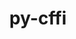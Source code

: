 ---
title: "py-cffi"
layout: cache
categories: [package, develop-2024-11-03]
meta: {"versions": ["1.17.1"], "compilers": ["apple-clang@=15.0.0", "cce@=15.0.1", "gcc@=11.1.0", "gcc@=11.4.0", "gcc@=13.2.0", "gcc@=7.3.1", "gcc@=7.5.0", "gcc@=9.4.0", "oneapi@=2024.2.1"], "oss": ["amzn2", "rhel8", "ubuntu18.04", "ubuntu20.04", "ubuntu22.04", "ubuntu24.04", "ventura"], "platforms": ["darwin", "linux"], "targets": ["aarch64", "neoverse_n1", "neoverse_v1", "neoverse_v2", "ppc64le", "x86_64_v3", "zen4"], "stacks": ["aws-isc", "aws-isc-aarch64", "data-vis-sdk", "e4s", "e4s-cray-rhel", "e4s-neoverse-v2", "e4s-neoverse_v1", "e4s-oneapi", "e4s-power", "ml-darwin-aarch64-mps", "ml-linux-aarch64-cpu", "ml-linux-aarch64-cuda", "ml-linux-x86_64-cpu", "ml-linux-x86_64-cuda", "radiuss", "root"], "num_specs": 17, "num_specs_by_stack": {"ml-darwin-aarch64-mps": 1, "root": 17, "aws-isc-aarch64": 2, "aws-isc": 1, "e4s-cray-rhel": 1, "e4s-power": 1, "radiuss": 1, "data-vis-sdk": 2, "e4s-neoverse_v1": 1, "e4s-neoverse-v2": 1, "e4s": 2, "e4s-oneapi": 2, "ml-linux-aarch64-cpu": 1, "ml-linux-aarch64-cuda": 1, "ml-linux-x86_64-cuda": 1, "ml-linux-x86_64-cpu": 1}}
spec_details: [{"hash": "brmzt2ikh5mftacmm2bqqtpdybr2wxpw", "compiler": "apple-clang@=15.0.0", "versions": ["1.17.1"], "os": "ventura", "platform": "darwin", "target": "aarch64", "variants": ["build_system=python_pip", "patches=db836e6"], "stacks": ["ml-darwin-aarch64-mps", "root"], "size": "-", "tarball": "https://binaries.spack.io/develop-2024-11-03/build_cache/darwin-ventura-aarch64/apple-clang-15.0.0/py-cffi-1.17.1/darwin-ventura-aarch64-apple-clang-15.0.0-py-cffi-1.17.1-brmzt2ikh5mftacmm2bqqtpdybr2wxpw.spack"}, {"hash": "4fxg72uf75ltru277qdsqely5c6llbeu", "compiler": "gcc@=7.3.1", "versions": ["1.17.1"], "os": "amzn2", "platform": "linux", "target": "aarch64", "variants": ["build_system=python_pip"], "stacks": ["root", "aws-isc-aarch64"], "size": "-", "tarball": "https://binaries.spack.io/develop-2024-11-03/build_cache/linux-amzn2-aarch64/gcc-7.3.1/py-cffi-1.17.1/linux-amzn2-aarch64-gcc-7.3.1-py-cffi-1.17.1-4fxg72uf75ltru277qdsqely5c6llbeu.spack"}, {"hash": "bxjvoepkad6h25prrrnbijhvwmywbcd2", "compiler": "gcc@=7.3.1", "versions": ["1.17.1"], "os": "amzn2", "platform": "linux", "target": "neoverse_n1", "variants": ["build_system=python_pip"], "stacks": ["root", "aws-isc-aarch64"], "size": "-", "tarball": "https://binaries.spack.io/develop-2024-11-03/build_cache/linux-amzn2-neoverse_n1/gcc-7.3.1/py-cffi-1.17.1/linux-amzn2-neoverse_n1-gcc-7.3.1-py-cffi-1.17.1-bxjvoepkad6h25prrrnbijhvwmywbcd2.spack"}, {"hash": "yyiusdxadhqrrikrzshryuyq7f4enbkr", "compiler": "gcc@=7.3.1", "versions": ["1.17.1"], "os": "amzn2", "platform": "linux", "target": "x86_64_v3", "variants": ["build_system=python_pip"], "stacks": ["root", "aws-isc"], "size": "-", "tarball": "https://binaries.spack.io/develop-2024-11-03/build_cache/linux-amzn2-x86_64_v3/gcc-7.3.1/py-cffi-1.17.1/linux-amzn2-x86_64_v3-gcc-7.3.1-py-cffi-1.17.1-yyiusdxadhqrrikrzshryuyq7f4enbkr.spack"}, {"hash": "3l23zk2l4ikrrxyjpb56szaamzvv5bp4", "compiler": "cce@=15.0.1", "versions": ["1.17.1"], "os": "rhel8", "platform": "linux", "target": "zen4", "variants": ["build_system=python_pip"], "stacks": ["e4s-cray-rhel", "root"], "size": "-", "tarball": "https://binaries.spack.io/develop-2024-11-03/build_cache/linux-rhel8-zen4/cce-15.0.1/py-cffi-1.17.1/linux-rhel8-zen4-cce-15.0.1-py-cffi-1.17.1-3l23zk2l4ikrrxyjpb56szaamzvv5bp4.spack"}, {"hash": "dzwuc5obhqsecylkwsbc3i33qe255y7a", "compiler": "gcc@=9.4.0", "versions": ["1.17.1"], "os": "ubuntu20.04", "platform": "linux", "target": "ppc64le", "variants": ["build_system=python_pip"], "stacks": ["e4s-power", "root"], "size": "-", "tarball": "https://binaries.spack.io/develop-2024-11-03/build_cache/linux-ubuntu20.04-ppc64le/gcc-9.4.0/py-cffi-1.17.1/linux-ubuntu20.04-ppc64le-gcc-9.4.0-py-cffi-1.17.1-dzwuc5obhqsecylkwsbc3i33qe255y7a.spack"}, {"hash": "2xxemxeqhbe46brwokd3s2qjrhcrulcs", "compiler": "gcc@=7.5.0", "versions": ["1.17.1"], "os": "ubuntu18.04", "platform": "linux", "target": "x86_64_v3", "variants": ["build_system=python_pip"], "stacks": ["radiuss", "root"], "size": "-", "tarball": "https://binaries.spack.io/develop-2024-11-03/build_cache/linux-ubuntu18.04-x86_64_v3/gcc-7.5.0/py-cffi-1.17.1/linux-ubuntu18.04-x86_64_v3-gcc-7.5.0-py-cffi-1.17.1-2xxemxeqhbe46brwokd3s2qjrhcrulcs.spack"}, {"hash": "ho3wq72e7puinwde4jhzzjgnwjbjzl3t", "compiler": "gcc@=11.1.0", "versions": ["1.17.1"], "os": "ubuntu20.04", "platform": "linux", "target": "x86_64_v3", "variants": ["build_system=python_pip"], "stacks": ["root", "data-vis-sdk"], "size": "-", "tarball": "https://binaries.spack.io/develop-2024-11-03/build_cache/linux-ubuntu20.04-x86_64_v3/gcc-11.1.0/py-cffi-1.17.1/linux-ubuntu20.04-x86_64_v3-gcc-11.1.0-py-cffi-1.17.1-ho3wq72e7puinwde4jhzzjgnwjbjzl3t.spack"}, {"hash": "f6b5nvvucjcnh35r7ykuvpydgt67mkyl", "compiler": "gcc@=11.1.0", "versions": ["1.17.1"], "os": "ubuntu20.04", "platform": "linux", "target": "x86_64_v3", "variants": ["build_system=python_pip"], "stacks": ["root", "data-vis-sdk"], "size": "-", "tarball": "https://binaries.spack.io/develop-2024-11-03/build_cache/linux-ubuntu20.04-x86_64_v3/gcc-11.1.0/py-cffi-1.17.1/linux-ubuntu20.04-x86_64_v3-gcc-11.1.0-py-cffi-1.17.1-f6b5nvvucjcnh35r7ykuvpydgt67mkyl.spack"}, {"hash": "ec5llqc567kyvgwmkr64igem3oqawe2g", "compiler": "gcc@=11.4.0", "versions": ["1.17.1"], "os": "ubuntu22.04", "platform": "linux", "target": "neoverse_v1", "variants": ["build_system=python_pip"], "stacks": ["root", "e4s-neoverse_v1"], "size": "-", "tarball": "https://binaries.spack.io/develop-2024-11-03/build_cache/linux-ubuntu22.04-neoverse_v1/gcc-11.4.0/py-cffi-1.17.1/linux-ubuntu22.04-neoverse_v1-gcc-11.4.0-py-cffi-1.17.1-ec5llqc567kyvgwmkr64igem3oqawe2g.spack"}, {"hash": "mubj6ddjbft4ttkvzeb4eofhjka4afa5", "compiler": "gcc@=11.4.0", "versions": ["1.17.1"], "os": "ubuntu22.04", "platform": "linux", "target": "neoverse_v2", "variants": ["build_system=python_pip"], "stacks": ["e4s-neoverse-v2", "root"], "size": "-", "tarball": "https://binaries.spack.io/develop-2024-11-03/build_cache/linux-ubuntu22.04-neoverse_v2/gcc-11.4.0/py-cffi-1.17.1/linux-ubuntu22.04-neoverse_v2-gcc-11.4.0-py-cffi-1.17.1-mubj6ddjbft4ttkvzeb4eofhjka4afa5.spack"}, {"hash": "24nd3cwfqiwui3j2gpcb7grhr25ez2y7", "compiler": "gcc@=11.4.0", "versions": ["1.17.1"], "os": "ubuntu22.04", "platform": "linux", "target": "x86_64_v3", "variants": ["build_system=python_pip"], "stacks": ["root", "e4s"], "size": "-", "tarball": "https://binaries.spack.io/develop-2024-11-03/build_cache/linux-ubuntu22.04-x86_64_v3/gcc-11.4.0/py-cffi-1.17.1/linux-ubuntu22.04-x86_64_v3-gcc-11.4.0-py-cffi-1.17.1-24nd3cwfqiwui3j2gpcb7grhr25ez2y7.spack"}, {"hash": "fffy3xhodh6ercvnu4iaiv2k3sfjjukd", "compiler": "gcc@=11.4.0", "versions": ["1.17.1"], "os": "ubuntu22.04", "platform": "linux", "target": "x86_64_v3", "variants": ["build_system=python_pip"], "stacks": ["root", "e4s"], "size": "-", "tarball": "https://binaries.spack.io/develop-2024-11-03/build_cache/linux-ubuntu22.04-x86_64_v3/gcc-11.4.0/py-cffi-1.17.1/linux-ubuntu22.04-x86_64_v3-gcc-11.4.0-py-cffi-1.17.1-fffy3xhodh6ercvnu4iaiv2k3sfjjukd.spack"}, {"hash": "syusfm3qm6j32ee4gb6i4yvzewegicoe", "compiler": "oneapi@=2024.2.1", "versions": ["1.17.1"], "os": "ubuntu22.04", "platform": "linux", "target": "x86_64_v3", "variants": ["build_system=python_pip"], "stacks": ["e4s-oneapi", "root"], "size": "-", "tarball": "https://binaries.spack.io/develop-2024-11-03/build_cache/linux-ubuntu22.04-x86_64_v3/oneapi-2024.2.1/py-cffi-1.17.1/linux-ubuntu22.04-x86_64_v3-oneapi-2024.2.1-py-cffi-1.17.1-syusfm3qm6j32ee4gb6i4yvzewegicoe.spack"}, {"hash": "jsraqvedfzh76l3nxphw5hmdl2tw52py", "compiler": "oneapi@=2024.2.1", "versions": ["1.17.1"], "os": "ubuntu22.04", "platform": "linux", "target": "x86_64_v3", "variants": ["build_system=python_pip"], "stacks": ["e4s-oneapi", "root"], "size": "-", "tarball": "https://binaries.spack.io/develop-2024-11-03/build_cache/linux-ubuntu22.04-x86_64_v3/oneapi-2024.2.1/py-cffi-1.17.1/linux-ubuntu22.04-x86_64_v3-oneapi-2024.2.1-py-cffi-1.17.1-jsraqvedfzh76l3nxphw5hmdl2tw52py.spack"}, {"hash": "upas4md6rnauiullyrjyqecx5semd7xw", "compiler": "gcc@=13.2.0", "versions": ["1.17.1"], "os": "ubuntu24.04", "platform": "linux", "target": "aarch64", "variants": ["build_system=python_pip"], "stacks": ["ml-linux-aarch64-cpu", "root", "ml-linux-aarch64-cuda"], "size": "-", "tarball": "https://binaries.spack.io/develop-2024-11-03/build_cache/linux-ubuntu24.04-aarch64/gcc-13.2.0/py-cffi-1.17.1/linux-ubuntu24.04-aarch64-gcc-13.2.0-py-cffi-1.17.1-upas4md6rnauiullyrjyqecx5semd7xw.spack"}, {"hash": "bl6zpicfyyqicunapfhvgfyrdc6owsiy", "compiler": "gcc@=13.2.0", "versions": ["1.17.1"], "os": "ubuntu24.04", "platform": "linux", "target": "x86_64_v3", "variants": ["build_system=python_pip"], "stacks": ["ml-linux-x86_64-cuda", "ml-linux-x86_64-cpu", "root"], "size": "-", "tarball": "https://binaries.spack.io/develop-2024-11-03/build_cache/linux-ubuntu24.04-x86_64_v3/gcc-13.2.0/py-cffi-1.17.1/linux-ubuntu24.04-x86_64_v3-gcc-13.2.0-py-cffi-1.17.1-bl6zpicfyyqicunapfhvgfyrdc6owsiy.spack"}]
---